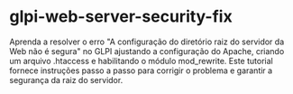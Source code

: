 # glpi-web-server-security-fix
Aprenda a resolver o erro "A configuração do diretório raiz do servidor da Web não é segura" no GLPI ajustando a configuração do Apache, criando um arquivo .htaccess e habilitando o módulo mod_rewrite. Este tutorial fornece instruções passo a passo para corrigir o problema e garantir a segurança da raiz do servidor.
